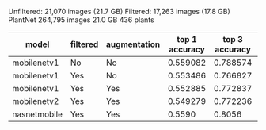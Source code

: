 
Unfiltered: 21,070 images (21.7 GB)
Filtered: 17,263 images (17.8 GB)
PlantNet 264,795 images 21.0 GB  436 plants




|        model | filtered |  augmentation | top 1 accuracy | top 3 accuracy | top 5 accuracy |
| ------------ | -------- | ------------- | -------------- | -------------- | -------------- |
|  mobilenetv1 |       No |            No |       0.559082 |       0.788574 |       0.863770 |
|  mobilenetv1 |      Yes |            No |       0.553486 |       0.766827 |       0.849760 |
|  mobilenetv1 |      Yes |           Yes |       0.552885 |       0.772837 |       0.843750 |
|  mobilenetv2 |      Yes |           Yes |       0.549279 |       0.772236 |       0.848558 |
| nasnetmobile |      Yes |           Yes |         0.5590 |         0.8056 |         0.8854 |